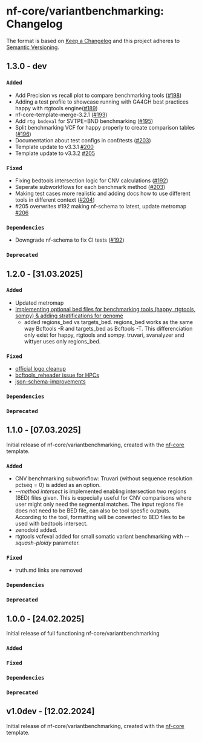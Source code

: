 # nf-core/variantbenchmarking: Changelog

The format is based on [Keep a Changelog](https://keepachangelog.com/en/1.0.0/)
and this project adheres to [Semantic Versioning](https://semver.org/spec/v2.0.0.html).

## 1.3.0 - dev

### `Added`

- Add Precision vs recall plot to compare benchmarking tools ([#198](https://github.com/nf-core/variantbenchmarking/pull/198))
- Adding a test profile to showcase running with GA4GH best practices happy with rtgtools engine([#189](https://github.com/nf-core/variantbenchmarking/pull/189))
- nf-core-template-merge-3.2.1 ([#193](https://github.com/nf-core/variantbenchmarking/pull/193))
- Add `rtg bndeval` for SVTPE=BND benchmarking ([#195](https://github.com/nf-core/variantbenchmarking/pull/195))
- Split benchmarking VCF for happy properly to create comparison tables ([#196](https://github.com/nf-core/variantbenchmarking/pull/196))
- Documentation about test configs in conf/tests ([#203](https://github.com/nf-core/variantbenchmarking/pull/203))
- Template update to v3.3.1 [#200](https://github.com/nf-core/variantbenchmarking/pull/200)
- Template update to v3.3.2 [#205](https://github.com/nf-core/variantbenchmarking/pull/205)

### `Fixed`

- Fixing bedtools intersection logic for CNV calculations ([#192](https://github.com/nf-core/variantbenchmarking/pull/192))
- Seperate subworkflows for each benchmark method ([#203](https://github.com/nf-core/variantbenchmarking/pull/203))
- Making test cases more realistic and adding docs how to use different tools in different context ([#204](https://github.com/nf-core/variantbenchmarking/pull/204))
- #205 overwrites #192 making nf-schema to latest, update metromap [#206](https://github.com/nf-core/variantbenchmarking/pull/206)

### `Dependencies`

- Downgrade nf-schema to fix CI tests ([#192](https://github.com/nf-core/variantbenchmarking/pull/192))

### `Deprecated`

## 1.2.0 - [31.03.2025]

### `Added`

- Updated metromap
- [Implementing optional bed files for benchmarking tools (happy, rtgtools, sompy) & adding stratifications for genome](https://github.com/nf-core/variantbenchmarking/pull/167)
  - added regions_bed vs targets_bed. regions_bed works as the same way Bcftools -R and targets_bed as Bcftools -T. This differenciation only exist for happy, rtgtools and sompy. truvari, svanalyzer and wittyer uses only regions_bed.

### `Fixed`

- [official logo cleanup](https://github.com/nf-core/variantbenchmarking/pull/171)
- [bcftools_reheader issue for HPCs](https://github.com/nf-core/variantbenchmarking/pull/170)
- [json-schema-improvements](https://github.com/nf-core/variantbenchmarking/pull/168)

### `Dependencies`

### `Deprecated`

## 1.1.0 - [07.03.2025]

Initial release of nf-core/variantbenchmarking, created with the [nf-core](https://nf-co.re/) template.

### `Added`

- CNV benchmarking subworkflow: Truvari (without sequence resolution pctseq = 0) is added as an option.
- _--method intersect_ is implemented enabling intersection two regions (BED) files given. This is especially useful for CNV comparisons where user might only need the segmental matches. The input regions file does not need to be BED file, can also be tool spesfic outputs. According to the tool, formatting will be converted to BED files to be used with bedtools intersect.
- zenodoid added.
- rtgtools vcfeval added for small somatic variant benchmarking with _--squash-ploidy_ parameter.

### `Fixed`

- truth.md links are removed

### `Dependencies`

### `Deprecated`

## 1.0.0 - [24.02.2025]

Initial release of full functioning nf-core/variantbenchmarking

### `Added`

### `Fixed`

### `Dependencies`

### `Deprecated`

## v1.0dev - [12.02.2024]

Initial release of nf-core/variantbenchmarking, created with the [nf-core](https://nf-co.re/) template.
